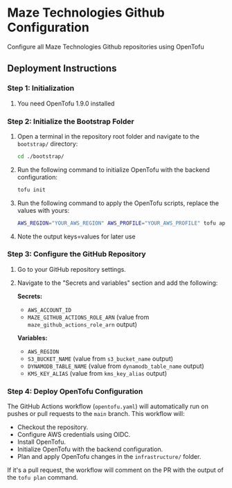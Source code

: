 # Maze Technologies Github Configuration

Configure all Maze Technologies Github repositories using OpenTofu

## Deployment Instructions

### Step 1: Initialization
1. You need OpenTofu 1.9.0 installed

### Step 2: Initialize the Bootstrap Folder

1. Open a terminal in the repository root folder and navigate to the `bootstrap/` directory:
   ```sh
   cd ./bootstrap/
   ```
2. Run the following command to initialize OpenTofu with the backend configuration:
   ```sh
   tofu init
   ```
3. Run the following command to apply the OpenTofu scripts, replace the values with yours:
   ```sh
   AWS_REGION="YOUR_AWS_REGION" AWS_PROFILE="YOUR_AWS_PROFILE" tofu apply -var="aws_account_id=YOUR_AWS_ACCOUNT_ID" -var="github_username=YOUR_GITHUB_USERNAME" -var="github_repo=YOUR_GITHUB_REPO" -var='default_tags={"CompanyIdentifier":"YOUR_COMPANY_IDENTIFIER"}'
   ```
4. Note the output keys=values for later use

### Step 3: Configure the GitHub Repository

1. Go to your GitHub repository settings.
2. Navigate to the "Secrets and variables" section and add the following:

   **Secrets:**
   - `AWS_ACCOUNT_ID`
   - `MAZE_GITHUB_ACTIONS_ROLE_ARN` (value from `maze_github_actions_role_arn` output)

   **Variables:**
   - `AWS_REGION`
   - `S3_BUCKET_NAME` (value from `s3_bucket_name` output)
   - `DYNAMODB_TABLE_NAME` (value from `dynamodb_table_name` output)
   - `KMS_KEY_ALIAS` (value from `kms_key_alias` output)

### Step 4: Deploy OpenTofu Configuration

The GitHub Actions workflow (`opentofu.yaml`) will automatically run on pushes or pull requests to the `main` branch. This workflow will:
- Checkout the repository.
- Configure AWS credentials using OIDC.
- Install OpenTofu.
- Initialize OpenTofu with the backend configuration.
- Plan and apply OpenTofu changes in the `infrastructure/` folder.

If it's a pull request, the workflow will comment on the PR with the output of the `tofu plan` command.
